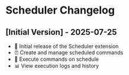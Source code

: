 # Scheduler Changelog

## [Initial Version] - 2025-07-25

- 🎉 Initial release of the Scheduler extension
- ⏰ Create and manage scheduled commands
- 🔄 Execute commands on schedule
- 📊 View execution logs and history
